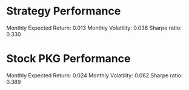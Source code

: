 # Strategy Performance
Monthly Expected Return: 0.013
Monthly Volatility: 0.038
Sharpe ratio: 0.330
# Stock PKG Performance
Monthly Expected Return: 0.024
Monthly Volatility: 0.062
Sharpe ratio: 0.389
